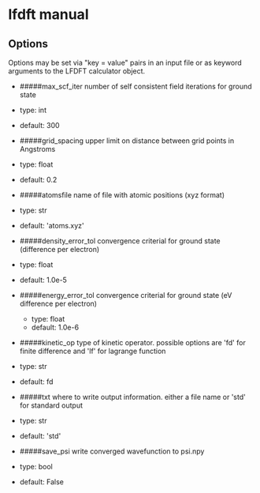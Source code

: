 # lfdft manual

## Options
Options may be set via "key = value" pairs in an input file or as keyword arguments to the LFDFT calculator object.

  * #####max_scf_iter
  number of self consistent field iterations for ground state
   * type: int
   * default: 300

  * #####grid_spacing
  upper limit on distance between grid points in Angstroms
   * type: float
   * default: 0.2

  * #####atomsfile
  name of file with atomic positions (xyz format)
   * type: str
   * default: 'atoms.xyz'

  * #####density_error_tol
  convergence criterial for ground state (difference per electron)
   * type: float
   * default: 1.0e-5

  * #####energy_error_tol
  convergence criterial for ground state (eV difference per electron)
    * type: float
    * default: 1.0e-6

 * #####kinetic_op
 type of kinetic operator. possible options are 'fd' for finite difference and 'lf' for lagrange function
  * type: str
  * default: fd

 * #####txt
 where to write output information. either a file name or 'std' for standard output
  * type: str
  * default: 'std'

 * #####save_psi
 write converged wavefunction to psi.npy
  * type: bool
  * default: False


  
